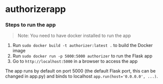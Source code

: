 # authorizerapp

### Steps to run the app

> Note: You need to have docker installed to run the app

1. Run `sudo docker build -t authorizer:latest .` to build the Docker image
2. Run `sudo docker run -p 5000:5000 authorizer` to run the Flask app
3. Go to `http://localhost:5000` in a browser to access the app

The app runs by default on port 5000 (the default Flask port, this can be changed in app.py) and binds to localhost `app.run(host='0.0.0.0', ...)`.